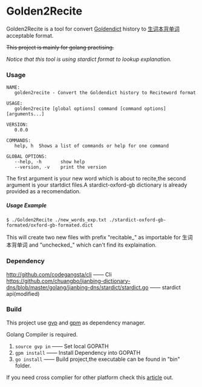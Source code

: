 # Golden2Recite

Golden2Recite is a tool for convert [Goldendict](http://goldendict.org/) history to [生词本背单词](https://play.google.com/store/apps/details?id=zoz.reciteword) acceptable format.  

~~This project is mainly for golang practising.~~

*Notice that this tool is using stardict format to lookup explanation.*

### Usage
```
NAME:
   golden2recite - Convert the Goldendict history to Reciteword format

USAGE:
   golden2recite [global options] command [command options] [arguments...]

VERSION:
   0.0.0

COMMANDS:
   help, h	Shows a list of commands or help for one command
   
GLOBAL OPTIONS:
   --help, -h		show help
   --version, -v	print the version
```
The first argument is your new word which is about to recite,the second argument is your startdict files.A stardict-oxford-gb dictionary is already provided as a recomendation.
##### Usage Example
`$ ./Golden2Recite ./new_words_exp.txt ./stardict-oxford-gb-formated/oxford-gb-formated.dict`

This will create two new files with prefix "recitable_" as importable for 生词本背单词 and "unchecked_" which can't find its explaination.

### Dependency
http://github.com/codegangsta/cli —— Cli  
https://github.com/chuangbo/jianbing-dictionary-dns/blob/master/golang/jianbing-dns/stardict/stardict.go —— stardict api(modified)

### Build
This project use [gvp](https://github.com/pote/gvp) and [gpm](https://github.com/pote/gpm) as dependency manager.

Golang Compiler is required.

1. `source gvp in` —— Set local GOPATH
2. `gpm install` —— Install Dependency into GOPATH
3. `go install` —— Build project,the executable can be found in "bin" folder.

If you need cross complier for other platform check this [article](http://spf13.com/post/cross-compiling-go/) out.
